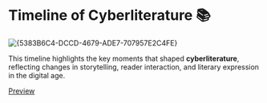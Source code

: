 # Timeline of Cyberliterature 📚

![{5383B6C4-DCCD-4679-ADE7-707957E2C4FE}](https://github.com/user-attachments/assets/94ae3059-7aad-478a-999a-921e7e79d40d)


This timeline highlights the key moments that shaped **cyberliterature**, reflecting changes in storytelling, reader interaction, and literary expression in the digital age.

[Preview](https://rafa.is-a.dev/projects/cyberliterature-timeline)


